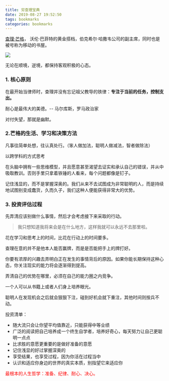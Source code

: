 ```yaml
---
title: 穷查理宝典
date: 2019-08-27 19:52:50
tags: bookmarks
categories: bookmarks
---
```

[查理·芒格](https://baike.baidu.com/item/%E6%9F%A5%E7%90%86%C2%B7%E8%8A%92%E6%A0%BC)， 沃伦·巴菲特的黄金搭档，伯克希尔·哈撒韦公司的副主席，同时也是被号称为移动的书屋。

![](https://gss3.bdstatic.com/7Po3dSag_xI4khGkpoWK1HF6hhy/baike/s%3D220/sign=b5421fb0e7fe9925cf0c6e5204a95ee4/cc11728b4710b9124797f18bc4fdfc0392452274.jpg)

无论在顺境，逆境，都保持客观积极的心态。

<!--more-->

### 1. 核心原则
在最开始当律师时，查理并没有忘记祖父教导的铁律：__专注于当前的任务，控制支出。__

耐心是最伟大的美德。-- 马尔库斯，罗马政治家

对付失望，那就是幽默。

### 2.芒格的生活、学习和决策方法
凡事往简单处想，往认真处行。（笨人做加法，聪明人做减法，智者做除法）

以跨学科的方式思考

在头脑中拥有一些思维模型，并且愿意甚至渴望去证实和承认自己的错误，并从中吸取教训。否则手里只拿着铁锤的人看来，每个问题都像是钉子。

记住浅显的，而不是掌握深奥的。我们从来不去试图成为非常聪明的人，而是持续地试图别变成蠢货，久而久子，我们这种人便能获得非常大的优势。

### 3. 投资评估过程
先弄清应该别做什么事情，然后才会考虑接下来采取的行动。
>我只想知道我将来会是在什么地方，这样我就可以永远不去那里啦。

花在学习和思考上的时间，比花在行动上的时间要多。

查理在意的并不是他本人能否赢牌，而是是否能把手上的牌打好。

你要有浓厚的兴趣去弄明白正在发生的事情背后的原因。如果你能长期保持这种心态，你关注现实的能力将会逐渐得到提高。

弄清自己的优势在哪里，必须在自己的能力圈之内竞争。

一个人可以从书籍上或者人们身上培养眼光。

聪明人在发现机会之后就会狠狠下注，碰到好机会就下重注，其他时间则按兵不动。

投资清单：
- 随大流只会让你望平均值靠近，只能获得中等业绩
- 广泛的阅读把自己培养成一个终生自学者，培养好奇心，每天努力让自己更聪明一点点
- 比求胜的意愿更重要的是做好准备的意愿
- 记住浅显的好过掌握深奥的
- 享受结果，也享受过程，因为你活在过程当中
- 认识和适应你身边的世界的真实本质，别指望它来适应你

<font color=red>最根本的人生哲学：准备、纪律、耐心、决心。</font>

